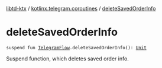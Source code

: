 [libtd-ktx](../index.md) / [kotlinx.telegram.coroutines](index.md) / [deleteSavedOrderInfo](./delete-saved-order-info.md)

# deleteSavedOrderInfo

`suspend fun `[`TelegramFlow`](../kotlinx.telegram.core/-telegram-flow/index.md)`.deleteSavedOrderInfo(): `[`Unit`](https://kotlinlang.org/api/latest/jvm/stdlib/kotlin/-unit/index.html)

Suspend function, which deletes saved order info.

